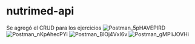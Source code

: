 # nutrimed-api
Se agregó el CRUD para los ejercicios
![Postman_5pHAVEPIRD](https://github.com/user-attachments/assets/0c956ef5-174e-41b3-951c-ba0ef81aa1e5)
![Postman_nKpAhecPYi](https://github.com/user-attachments/assets/33f15f2b-859a-48fa-9297-0b47228545b1)
![Postman_BlOj4VxI6v](https://github.com/user-attachments/assets/6e859490-11cc-4f3b-b776-70e9567d59df)
![Postman_gMPliJOVHi](https://github.com/user-attachments/assets/a55a0d47-9737-434e-b5e5-9f0c886613ad)
